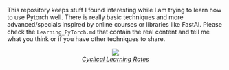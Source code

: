 This repository keeps stuff I found interesting while I am trying to learn how to use Pytorch well. There is really basic techniques and more advanced/specials inspired by online courses or libraries like FastAI. Please check the `Learning_PyTorch.md` that contain the real content and tell me what you think or if you have other techniques to share. 

<p align="center">
<img src=https://media.giphy.com/media/Mscw2tH9hcAne/giphy.gif><br>
<i><a href='https://arxiv.org/abs/1506.01186'>Cyclical Learning Rates</a></i>
</p>


